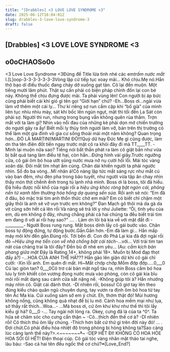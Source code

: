 ```yaml
---
title: "[Drabbles] <3 LOVE LOVE SYNDROME <3"
date: 2025-06-12T16:04:01Z
slug: drabbles-3-love-love-syndrome-3
draft: false
---
```


## [Drabbles] <3 LOVE LOVE SYNDROME <3

## o0oCHAOSo0o

<3 Love Love Syndrome <3Đừng để Title lừa tình nhé các em*trấm nước mắt* I.[L]oop-3-3-3-3-3-3-3Vòng lặp cứ tiếp tục xoay mãi…
Khó chịu.Mẹ nó.Hắn thô bạo dí điếu thuốc đang cháy dở xuống gạt tàn. 
Cô lại đến muộn. Một tiếng mười lăm phút.
Thật sự cần phải có biện pháp chỉnh đốn lại con bé này. Không thể chịu đựng được mãi. Ta phải vùng lên! Con người bị áp bức cũng phải biết cái khỉ gió gì tên gọi “Giới hạn” chứ?
-Eh…Boss ơi…ngài vừa làm vỡ thêm một cái ly…
Thư kí riêng sợ run cầm cập khi “bố già” của mình liên tục nhíu nhíu mày, sát khí bốc lên ngùn ngụt, mặt thì tối đến La Sát còn phải sợ.
Người thì run, nhưng trong bụng vẫn không quên rủa thầm.
Trợn mắt với ta làm gì? Nhìn vào nỗi đau của những kẻ phải dọn mớ chiến trường do ngươi gây ra ấy!
Biết mỗi ly thủy tinh ngươi làm vỡ, bán trên thị trường có thể làm  một gia đình vô gia cư sống thoải mái một năm không?
Quan trọng hơn…ĐÓ LÀ MARTINI!MARTINI ĐÓ!!!Quỷ dữ hay Đức Mẹ gì cũng được, làm ơn tha tên điên đốt tiền ngay trước mặt cô ra khỏi đây đi mà TT____TT.
 -Mình lại muộn nữa sao?
Tiếng nói bất thần phát ra làm cô giật bắn như vừa bị bắt quả tang làm điều tệ hại, còn hắn…Đứng hình vài giây.Trước ngưỡng cửa, cô gái ôm bó hoa ướt sũng nước mưa nở nụ cười hối lỗi. 
Mái tóc vàng xoăn dài.
Đôi mắt tím nhạt ấm cúng.
Chân dài khiến người ta phải ngước nhìn.
Số đo ba vòng...Mĩ nhân á!Cô nàng lập tức mắt sáng rực như mắt cú vào ban đêm, như đèn pha trong bão tuyết, như người vừa tập ăn chay nhìn thấy món thịt chềnh ềnh trong tủ lạnh nhà mình.
Boss ơi là boss, tôi đã hiểu. Đã hiểu được nỗi khổ của ngài rồi a *hiệu ứng khóc ròng bật ngón cái, phông nền từ xanh tầm thường hóa hồng dạ quang sến súa.*
Rồi anh sẽ nói: “Em đã ở đâu, bỏ mặc trái tim anh thổn thức chờ em mãi? Em có biết chỉ chậm một giây thôi là anh sẽ vỡ vụn trước em không?”
Đan Mạch gõ thôi mà da gà da vịt cũng sởn hết cả lên rồi 
Và nàng sẽ trả lời y như Juliette: “Ôi, tình yêu của em, dù em không ở đây, nhưng chẳng phải cả hai chúng ta đều biết trái tim em đang ở với ai rồi hay sao?”
….
.
Làm ơn lôi bà kia về với mặt đất đi -_________-
Người Boss rung rung. Mắt boss dính lấy cô gái bước vào. Chân boss tự động đứng, tự động bước.Gần.Gần hơn.-Em đã làm gì…
Hắn mấp máy môi khi đến gần.Đúng rồi. Tới bến đi. Con đò Phả Lại kia đã đợi ngài rồi đó ~*Hiệu ứng mẹ tiễn con về nhà chồng bật cái tách*-…với…
Với trái tim tan nát của chàng trai là tôi đây? 
Đền bù đi nhé em yêu…
(Au: *cầm kịch bản phang giữa mặt* Đây là Rating 14+, không phải 18+. Muốn bị Mod đạp thọt đấy à?)
-…HOA CỦA ANH THẾ HẢ???
Hắn gào lên giận dữ khi cô gái chỉ cười:
-Xin lỗi anh. Em quên đi mất. Hì~Mắt chớp chớp.Mồm đớp đớp.….0___0 Củ lạc giòn tan? 0___0Cô trơ cái bản mặt ngố tàu ra, nhìn Boss cầm bó hoa lưu ly tinh khiết còn vương đọng nước mưa vào phòng, còn cô gái kia bĩu môi rồi mất dạng sau cánh cửa sắt nặng nề.
-Không giúp tôi à?
Hắn nhướng mày nhìn cô.
Giật cái đánh thót.
-Dĩ nhiên rồi, bossu!
Cô giơ tay lên theo đúng kiểu chào quân ngũ chuyên dụng, tay vươn ra định ôm bó hoa từ tay tên Ác Ma kia.
Cúi xuống sàm sỡ em ý chút. Eh, thơm thật đó! Mùi hương không nồng, cũng không quá nhạt để bị lu mờ. Cánh hoa mềm mại như lụa, sờ thấy rất thích…Woa…- …Mà boss ơi, cứ ôm khư khư như thế thì tôi lấy kiểu gì hả? 0___0
-…
Tay ngài nới lỏng ra. Okey, cưng đã là của ta ^0^. Ta hứa sẽ chăm sóc cho cưng cẩn thận ~
-Cô…thích đến thế cơ à?
-Dĩ nhiên rồi!
Cô thích thú ôm lấy chúng.
-Thích hơn bất cứ thứ gì trên đời này đó!
…
.
Đợi chút.Có phải điều hòa nhiệt độ trong phòng bị hỏng không ta?Sao càng lúc càng lạnh thế này?>.<~~~~~~~~~~~~~~~~~*~~~~~~~~~~~
-DẸP HẾT ĐI! KHÔNG CÓ HOA HÒE HOA SÓI GÌ HẾT!
Điện thoại cúp.
Cô gái tóc vàng nhăn mặt tháo tai nghe, làu bàu:
-Sao cả hai tên đều ngốc thế cơ chứ?~~~~*~~~~[Love_End?]